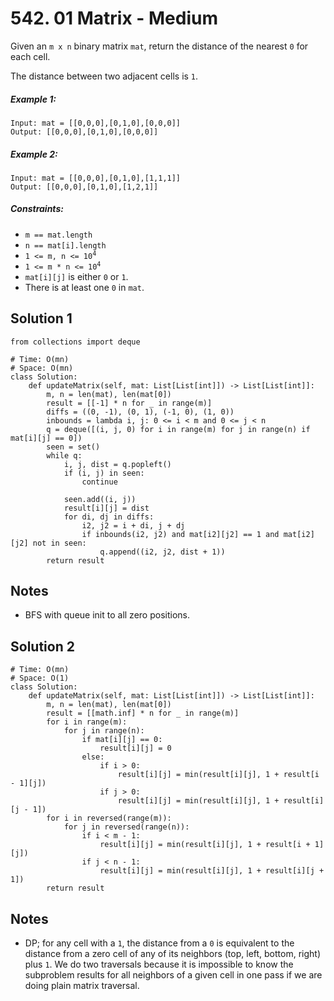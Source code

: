 # 542. 01 Matrix - Medium

Given an `m x n` binary matrix `mat`, return the distance of the nearest `0` for each cell.

The distance between two adjacent cells is `1`.

##### Example 1:

```
Input: mat = [[0,0,0],[0,1,0],[0,0,0]]
Output: [[0,0,0],[0,1,0],[0,0,0]]
```

##### Example 2:

```
Input: mat = [[0,0,0],[0,1,0],[1,1,1]]
Output: [[0,0,0],[0,1,0],[1,2,1]]
```

##### Constraints:

- `m == mat.length`
- `n == mat[i].length`
- <code>1 <= m, n <= 10<sup>4</sup></code>
- <code>1 <= m * n <= 10<sup>4</sup></code>
- `mat[i][j]` is either `0` or `1`.
- There is at least one `0` in `mat`.

## Solution 1

```
from collections import deque

# Time: O(mn)
# Space: O(mn)
class Solution:
    def updateMatrix(self, mat: List[List[int]]) -> List[List[int]]:
        m, n = len(mat), len(mat[0])
        result = [[-1] * n for _ in range(m)]
        diffs = ((0, -1), (0, 1), (-1, 0), (1, 0))
        inbounds = lambda i, j: 0 <= i < m and 0 <= j < n
        q = deque([(i, j, 0) for i in range(m) for j in range(n) if mat[i][j] == 0])
        seen = set()
        while q:
            i, j, dist = q.popleft()
            if (i, j) in seen:
                continue

            seen.add((i, j))
            result[i][j] = dist
            for di, dj in diffs:
                i2, j2 = i + di, j + dj
                if inbounds(i2, j2) and mat[i2][j2] == 1 and mat[i2][j2] not in seen:
                    q.append((i2, j2, dist + 1))
        return result
```

## Notes
- BFS with queue init to all zero positions.

## Solution 2

```
# Time: O(mn)
# Space: O(1)
class Solution:
    def updateMatrix(self, mat: List[List[int]]) -> List[List[int]]:
        m, n = len(mat), len(mat[0])
        result = [[math.inf] * n for _ in range(m)]
        for i in range(m):
            for j in range(n):
                if mat[i][j] == 0:
                    result[i][j] = 0
                else:
                    if i > 0:
                        result[i][j] = min(result[i][j], 1 + result[i - 1][j])
                    if j > 0:
                        result[i][j] = min(result[i][j], 1 + result[i][j - 1])
        for i in reversed(range(m)):
            for j in reversed(range(n)):
                if i < m - 1:
                    result[i][j] = min(result[i][j], 1 + result[i + 1][j])
                if j < n - 1:
                    result[i][j] = min(result[i][j], 1 + result[i][j + 1])
        return result
```

## Notes
- DP; for any cell with a `1`, the distance from a `0` is equivalent to the distance from a zero cell of any of its neighbors (top, left, bottom, right) plus `1`. We do two traversals because it is impossible to know the subproblem results for all neighbors of a given cell in one pass if we are doing plain matrix traversal.
